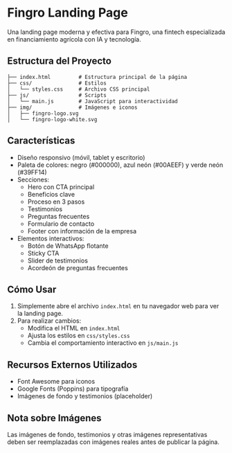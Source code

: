 # Fingro Landing Page

Una landing page moderna y efectiva para Fingro, una fintech especializada en financiamiento agrícola con IA y tecnología.

## Estructura del Proyecto

```
├── index.html         # Estructura principal de la página
├── css/               # Estilos
│   └── styles.css     # Archivo CSS principal
├── js/                # Scripts
│   └── main.js        # JavaScript para interactividad
├── img/               # Imágenes e iconos
│   ├── fingro-logo.svg
│   └── fingro-logo-white.svg
```

## Características

- Diseño responsivo (móvil, tablet y escritorio)
- Paleta de colores: negro (#000000), azul neón (#00AEEF) y verde neón (#39FF14)
- Secciones:
  - Hero con CTA principal
  - Beneficios clave
  - Proceso en 3 pasos
  - Testimonios
  - Preguntas frecuentes
  - Formulario de contacto
  - Footer con información de la empresa
- Elementos interactivos:
  - Botón de WhatsApp flotante
  - Sticky CTA
  - Slider de testimonios
  - Acordeón de preguntas frecuentes

## Cómo Usar

1. Simplemente abre el archivo `index.html` en tu navegador web para ver la landing page.
2. Para realizar cambios:
   - Modifica el HTML en `index.html`
   - Ajusta los estilos en `css/styles.css`
   - Cambia el comportamiento interactivo en `js/main.js`

## Recursos Externos Utilizados

- Font Awesome para iconos
- Google Fonts (Poppins) para tipografía
- Imágenes de fondo y testimonios (placeholder)

## Nota sobre Imágenes

Las imágenes de fondo, testimonios y otras imágenes representativas deben ser reemplazadas con imágenes reales antes de publicar la página.
